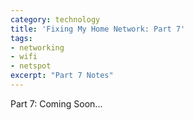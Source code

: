 ```yaml
---
category: technology
title: 'Fixing My Home Network: Part 7'
tags:
- networking
- wifi
- netspot
excerpt: "Part 7 Notes"
---
```


Part 7: Coming Soon...
